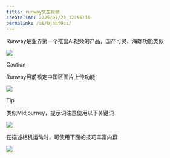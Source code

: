 ```yaml
---
title: runway文生视频
createTime: 2025/07/23 12:55:16
permalink: /ai/bjhhf9cs/
---
```

Runway是业界第一个推出AI视频的产品，国产可灵、海螺功能类似

![](https://file.iglooblog.top/ai/PixPin_2025-07-23_12-41-17.png)

> [!caution]
>
> Runway目前锁定中国区图片上传功能

![](https://file.iglooblog.top/ai/PixPin_2025-07-23_12-45-36.png)

> [!tip]
>
> 类似Midjourney，提示词注意使用以下关键词

![](https://file.iglooblog.top/ai/PixPin_2025-07-23_12-50-50.png)

在描述相机运动时，可使用下面的技巧丰富内容

![](https://file.iglooblog.top/ai/PixPin_2025-07-23_12-51-14.png)